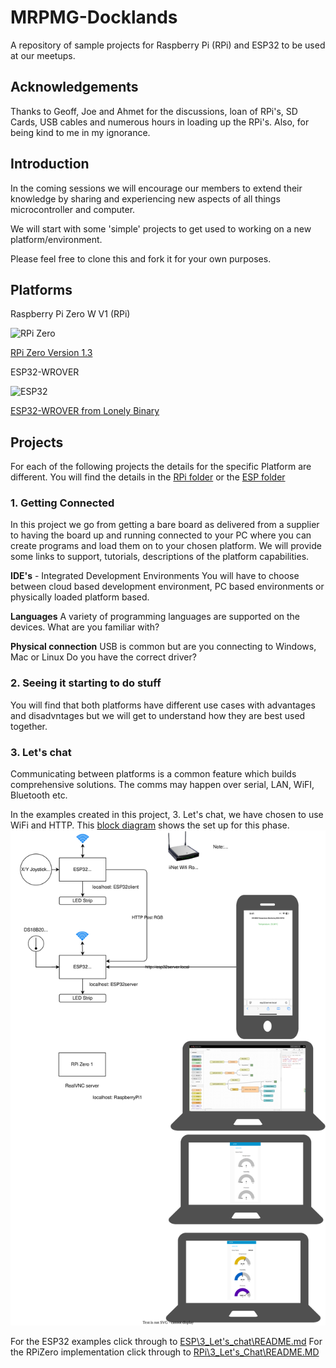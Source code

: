 # MRPMG-Docklands

A repository of sample projects for Raspberry Pi (RPi) and ESP32 to be used at our meetups.

## Acknowledgements

Thanks to Geoff, Joe and Ahmet for the discussions, loan of RPi's, SD Cards, USB cables and numerous hours in loading up the RPi's.
Also, for being kind to me in my ignorance.

## Introduction

In the coming sessions we will encourage our members to extend their knowledge by sharing and experiencing new aspects of all things microcontroller and computer.

We will start with some 'simple' projects to get used to working on a new platform/environment.

Please feel free to clone this and fork it for your own purposes.

## Platforms

Raspberry Pi Zero W V1 (RPi)

![RPi Zero](/Documentation/RPi-ZERO-1.png)

[RPi Zero Version 1.3](https://www.raspberrypi.com/products/raspberry-pi-zero-w/)

ESP32-WROVER

![ESP32](/Documentation/ESP32-Wrover.png)

[ESP32-WROVER from Lonely Binary](https://lonelybinary.com/collections/esp32/products/lonely-binary-esp32-wrover-the-king-of-esp32)

## Projects

For each of the following projects the details for the specific Platform are different.  You will find the details in the [RPi folder](RPi) or the [ESP folder](ESP)

### 1. Getting Connected

In this project we go from getting a bare board as delivered from a supplier to having the board up and running connected to your PC where you can create programs and load them on to your chosen platform.
We will provide some links to support, tutorials, descriptions of the platform capabilities.

**IDE's** - Integrated Development Environments
You will have to choose between cloud based development environment, PC based environments or physically loaded platform based.

**Languages**
A variety of programming languages are supported on the devices.  What are you familiar with?

**Physical connection**
USB is common but are you connecting to Windows, Mac or Linux
Do you have the correct driver?

### 2. Seeing it starting to do stuff

You will find that both platforms have different use cases with advantages and disadvntages but we will get to understand how they are best used together.

### 3. Let's chat

Communicating between platforms is a common feature which builds comprehensive solutions.  The comms may happen over serial, LAN, WiFI, Bluetooth etc.

In the examples created in this project, 3. Let's chat, we have chosen to use WiFi and HTTP. 
This [block diagram](Documentation/BlockDiagram.drawio.svg) shows the set up for this phase.
![3 . Let's chat](Documentation/BlockDiagram.drawio.svg)

For the ESP32 examples click through to [ESP\3_Let's_chat\README.md](ESP\3_Let's_chat\README.md)
For the RPiZero implementation click through to [RPi\3_Let's_Chat\README.MD](RPi\3_Let's_Chat\README.MD)
